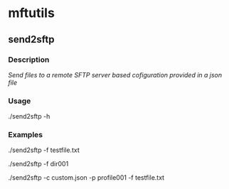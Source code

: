 # mftutils

## send2sftp

### Description
*Send files to a remote SFTP server based cofiguration provided in a json file*

### Usage

./send2sftp -h

### Examples

./send2sftp -f testfile.txt

./send2sftp -f dir001

./send2sftp -c custom.json -p profile001 -f testfile.txt
